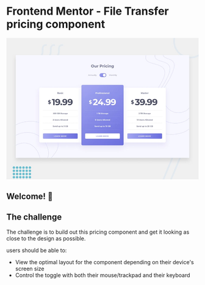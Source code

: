 # Frontend Mentor - File Transfer pricing component

![Design preview for the File Transfer pricing component coding challenge](./design/desktop-preview.jpg)

## Welcome! 👋

## The challenge

The challenge is to build out this pricing component and get it looking as close to the design as possible.

users should be able to:

- View the optimal layout for the component depending on their device's screen size
- Control the toggle with both their mouse/trackpad and their keyboard
